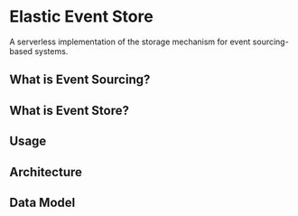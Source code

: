# Elastic Event Store

A serverless implementation of the storage mechanism for event sourcing-based systems.

## What is Event Sourcing?

## What is Event Store?

## Usage

## Architecture

## Data Model